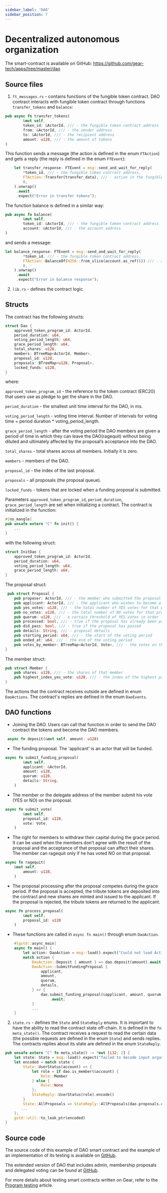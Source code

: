 ```yaml
---
sidebar_label: 'DAO'
sidebar_position: 7
---
```


# Decentralized autonomous organization

The smart-contract is available on GitHub: https://github.com/gear-tech/apps/tree/master/dao

## Source files

1. `ft_messages.rs` - contains functions of the fungible token contract. DAO contract interacts with fungible token contract through functions `transfer_tokens` and `balance`:

```rust
pub async fn transfer_tokens(
		&mut self,
		token_id: &ActorId, /// - the fungible token contract address
		from: &ActorId, /// - the sender address
		to: &ActorId, /// - the recipient address
		amount: u128, /// - the amount of tokens
)
```

This function sends a message (the action is defined in the enum `FTAction`) and gets a reply (the reply is defined in the enum `FTEvent`):

```rust
	let transfer_response: FTEvent = msg::send_and_wait_for_reply(
        *token_id, /// - the fungible token contract address,
        FTAction::Transfer(transfer_data), /// - action in the fungible token contract
        0,
    ).unwrap()
     .await
     .expect("Error in transfer tokens");
```

The function balance is defined in a similar way:

```rust
pub async fn balance(
		&mut self,
		token_id: &ActorId, /// - the fungible token contract address
		account: &ActorId, /// - the account address
)
``` 

and sends a message:

```rust
let balance_response: FTEvent = msg::send_and_wait_for_reply(
        *token_id, /// - the fungible token contract address,
		FTAction::BalanceOf(H256::from_slice(account.as_ref())) /// - action in the fungible token contract
        0,
    ).unwrap()
     .await
     .expect("Error in balance response");
```

2. `lib.rs` - defines the contract logic.

## Structs

The contract has the following structs:

```rust
struct Dao {
    approved_token_program_id: ActorId,
    period_duration: u64,
    voting_period_length: u64,
    grace_period_length: u64,
    total_shares: u128,
    members: BTreeMap<ActorId, Member>,
    proposal_id: u128,
    proposals: BTreeMap<u128, Proposal>,
    locked_funds: u128,
}
```
where:

`approved_token_program_id` - the reference to the token contract (ERC20) that users use as pledge to get the share in the DAO.

`period_duration` - the smallest unit time interval for the DAO, in ms.

`voting_period_length` - voting time interval. Number of intervals for voting time = period duration * voting_period_length.

`grace_period_length` - after the voting period the DAO members are given a period of time in which they can leave the DAO(ragequit) without being diluted and ultimately affected by the proposal’s acceptance into the DAO.


`total_shares` - total shares across all members. Initially it is zero.

`members` - members of the DAO.

`proposal_id` - the index of the last proposal.

`proposals` - all proposals (the proposal queue).

`locked_funds` - tokens that are locked when a funding proposal is submitted.

Parameters `approved_token_program_id`, `period_duration`, `grace_period_length` are set when initializing a contract. The contract is initialized in the function:

```rust
#[no_mangle]
pub unsafe extern "C" fn init() {
    ...
}
```

with the following struct: 

```rust
struct InitDao {
    approved_token_program_id: ActorId,
    period_duration: u64,
    voting_period_length: u64,
    grace_period_length: u64,
}
```

The proposal struct:

```rust
 pub struct Proposal {
    pub proposer: ActorId, /// - the member who submitted the proposal
    pub applicant: ActorId, /// - the applicant who wishes to become a member 
    pub yes_votes: u128, /// - the total number of YES votes for that proposal
    pub no_votes: u128, /// - the total number of NO votes for that proposal
    pub quorum: u128, /// - a certain threshold of YES votes in order for the proposal to pass
    pub processed: bool, /// - true if the proposal has already been processed
    pub did_pass: bool, /// - true if the proposal has passed
    pub details: String, /// - proposal details
    pub starting_period: u64, /// - the start of the voting period
    pub ended_at: u64, /// - the end of the voting period
    pub votes_by_member: BTreeMap<ActorId, Vote>, /// - the votes on that proposal by each member
}
```
The member struct:

```rust
pub struct Member {
    pub shares: u128, /// - the shares of that member
    pub highest_index_yes_vote: u128, /// - the index of the highest proposal on which the members voted YES (that value is checked when user is going to leave the DAO)
}
``` 

The actions that the contract receives outside are defined in enum `DaoActions`. The contract's replies are defined in the enum `DaoEvents`.

## DAO functions
- Joining the DAO. Users can call that function in order to send the DAO contract the tokens and become the DAO members.

```rust
 async fn deposit(&mut self, amount: u128)
```

 - The funding proposal. The 'applicant' is an actor that will be funded.

```rust
async fn submit_funding_proposal(
        &mut self,
        applicant: &ActorId,
        amount: u128,
        quorum: u128,
        details: String,
    )
```

 - The member or the delegate address of the member submit his vote (YES or NO) on the proposal.

```rust
async fn submit_vote(
        &mut self,
        proposal_id: u128,
        vote: Vote,
    )
```

 - The right for members to withdraw their capital during the grace period. It can be used when the members don’t agree with the result of the proposal and the acceptance of that proposal can affect their shares. The member can ragequit only if he has voted NO on that proposal.

```rust
async fn ragequit(
    &mut self,
        amount: u128,
    )
```

 - The proposal processing after the proposal competes during the grace period. If the proposal is accepted, the tribute tokens are deposited into the contract and new shares are minted and issued to the applicant. If the proposal is rejected, the tribute tokens are returned to the applicant.

```rust
async fn process_proposal(
        &mut self,
        proposal_id: u128
    )
```

 - These functions are called in `async fn main()` through enum `DaoAction`.

```rust
	#[gstd::async_main] 
	async fn main() {
		let action: DaoAction = msg::load().expect("Could not load Action");
    	match action {
            DaoAction::Deposit { amount } => dao.deposit(amount).await,
            DaoAction::SubmitFundingProposal {
                applicant,
                amount,
                quorum,
                details,
            } => {
                dao.submit_funding_proposal(&applicant, amount, quorum, details)
                    .await;
            }
            ...
	}
```
 2. `state.rs` - defines the `State` and `StateReply` enums.  It is important to have the ability to read the contract state off-chain. It is defined in the `fn meta_state()`.  The contract receives a request to read the certain data (the possible requests are defined in the enum `State`) and sends replies. The contracts replies about its state are defined in the enum `StateReply`.

```rust
pub unsafe extern "C" fn meta_state() -> *mut [i32; 2] {
    let state: State = msg::load().expect("failed to decode input argument");
    let encoded = match state {
        State::UserStatus(account) => {
            let role = if dao.is_member(&account) {
                Role::Member
            } else {
                Role::None
            };
            StateReply::UserStatus(role).encode()
        }
        State::AllProposals => StateReply::AllProposals(dao.proposals.clone()).encode(),
       ...
    };
    gstd::util::to_leak_ptr(encoded)
}
```
## Source code
The source code of this example of DAO smart contract and the example of an implementation of its testing is available on [GitHub](https://github.com/gear-tech/apps/tree/master/dao-light). 

The extended version of DAO that includes admin, membership proposals and delegated voting can be found at [GitHub](https://github.com/gear-tech/apps/blob/master/dao).

For more details about testing smart contracts written on Gear, refer to the [Program testing](/developing-contracts/testing) article.